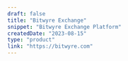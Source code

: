 ```yaml
---
draft: false
title: "Bitwyre Exchange"
snippet: "Bitwyre Exchange Platform"
createdDate: "2023-08-15"
type: "product"
link: "https://bitwyre.com"
---
```

